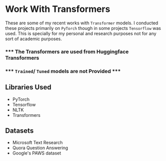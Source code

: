 # Work With Transformers

These are some of my recent works with `Transformer` models. I conducted these projects primarily
on `PyTorch` though in some projects `Tensorflow` was used. This is specially for my personal and 
research purposes not for any sort of academic purposes.

### *** The Transformers are used from Huggingface Transformers

### ***  `Trained`/ `Tuned` models are not Provided ***

## Libraries Used

- PyTorch
- Tensorflow
- NLTK
- Transformers

## Datasets

- Microsoft Text Research
- Quora Question Answering
- Google's PAWS dataset
